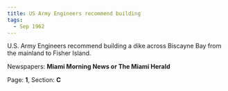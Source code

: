 ```yaml
---  
title: US Army Engineers recommend building  
tags:  
  - Sep 1962  
---  
```

  
U.S. Army Engineers recommend building a dike across Biscayne Bay from the mainland to Fisher Island.  
  
Newspapers: **Miami Morning News or The Miami Herald**  
  
Page: **1**, Section: **C** 
